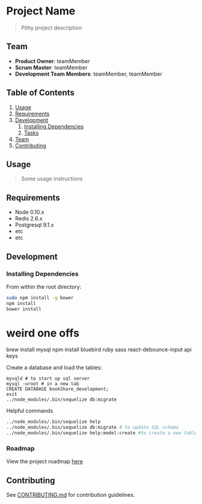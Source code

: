 # Project Name

> Pithy project description

## Team

  - __Product Owner__: teamMember
  - __Scrum Master__: teamMember
  - __Development Team Members__: teamMember, teamMember

## Table of Contents

1. [Usage](#Usage)
1. [Requirements](#requirements)
1. [Development](#development)
    1. [Installing Dependencies](#installing-dependencies)
    1. [Tasks](#tasks)
1. [Team](#team)
1. [Contributing](#contributing)

## Usage

> Some usage instructions

## Requirements

- Node 0.10.x
- Redis 2.6.x
- Postgresql 9.1.x
- etc
- etc

## Development

### Installing Dependencies

From within the root directory:

```sh
sudo npm install -g bower
npm install
bower install
```
# weird one offs
brew install mysql
npm install bluebird
ruby
sass
react-debounce-input
api keys

Create a database and load the tables:

```
mysqld # to start up sql server
mysql -uroot # in a new tab
CREATE DATABASE bookShare_development;
exit
../node_modules/.bin/sequelize db:migrate
```

Helpful commands
```sh
../node_modules/.bin/sequelize help
../node_modules/.bin/sequelize db:migrate # to update SQL schema
../node_modules/.bin/sequelize help:model:create #to create a new table
```

### Roadmap

View the project roadmap [here](LINK_TO_PROJECT_ISSUES)


## Contributing

See [CONTRIBUTING.md](CONTRIBUTING.md) for contribution guidelines.
